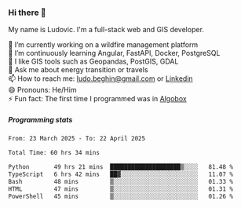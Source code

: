 ### Hi there 👋

My name is Ludovic. I'm a full-stack web and GIS developer.

 🔭 I’m currently working on a wildfire management platform<br/>
 🌱 I’m continuously learning Angular, FastAPI, Docker, PostgreSQL<br/>
 👯 I like GIS tools such as Geopandas, PostGIS, GDAL<br/>
 💬 Ask me about energy transition or travels<br/>
 📫 How to reach me: ludo.beghin@gmail.com or [Linkedin](https://www.linkedin.com/in/ludovic-beghin/)<br/>
 😄 Pronouns: He/Him<br/>
 ⚡ Fun fact: The first time I programmed was in [Algobox](https://fr.wikipedia.org/wiki/Algobox)<br/>

##### Programming stats
<!--START_SECTION:waka-->

```txt
From: 23 March 2025 - To: 22 April 2025

Total Time: 60 hrs 34 mins

Python       49 hrs 21 mins  ████████████████████▒░░░░   81.48 %
TypeScript   6 hrs 42 mins   ██▓░░░░░░░░░░░░░░░░░░░░░░   11.07 %
Bash         48 mins         ▒░░░░░░░░░░░░░░░░░░░░░░░░   01.33 %
HTML         47 mins         ▒░░░░░░░░░░░░░░░░░░░░░░░░   01.31 %
PowerShell   45 mins         ▒░░░░░░░░░░░░░░░░░░░░░░░░   01.26 %
```

<!--END_SECTION:waka-->
